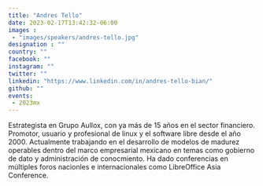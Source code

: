 ```yaml
---
title: "Andres Tello"
date: 2023-02-17T13:42:32-06:00
images : 
 - "images/speakers/andres-tello.jpg"
designation : ""
country: ""
facebook: ""
instagram: ""
twitter: ""
linkedin: "https://www.linkedin.com/in/andres-tello-bian/"
github: ""
events: 
 - 2023mx
---
```


Estrategista en Grupo Aullox, con ya más de 15 años en el sector financiero. Promotor, usuario y profesional de linux y el software libre desde el año 2000. Actualmente trabajando en el desarrollo de modelos de madurez operables dentro del marco empresarial mexicano en temas como gobierno de dato y administración de conocmiento. Ha dado conferencias en múltiples foros nacionles e  internacionales como LibreOffice Asia Conference.
